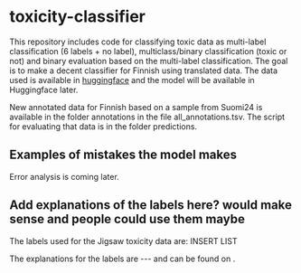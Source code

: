 # toxicity-classifier

This repository includes code for classifying toxic data as multi-label classification (6 labels + no label), multiclass/binary classification (toxic or not) and binary evaluation based on the multi-label classification. The goal is to make a decent classifier for Finnish using translated data. The data used is available in [huggingface](https://huggingface.co/datasets/TurkuNLP/wikipedia-toxicity-data-fi) and the model will be available in Huggingface later.

New annotated data for Finnish based on a sample from Suomi24 is available in the folder annotations in the file all_annotations.tsv. The script for evaluating that data is in the folder predictions.

## Examples of mistakes the model makes

Error analysis is coming later.


## Add explanations of the labels here? would make sense and people could use them maybe

The labels used for the Jigsaw toxicity data are: INSERT LIST

The explanations for the labels are --- and can be found on .